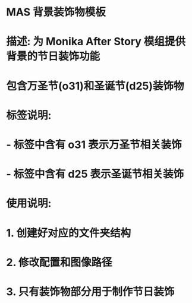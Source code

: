 # MAS 背景装饰物模板
# 描述: 为 Monika After Story 模组提供背景的节日装饰功能
# 包含万圣节(o31)和圣诞节(d25)装饰物

# 标签说明:
# - 标签中含有 o31 表示万圣节相关装饰
# - 标签中含有 d25 表示圣诞节相关装饰
# 
# 使用说明:
# 1. 创建好对应的文件夹结构
# 2. 修改配置和图像路径
# 3. 只有装饰物部分用于制作节日装饰

